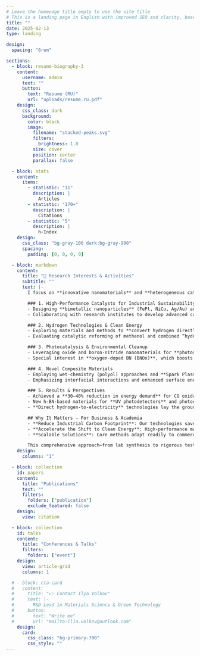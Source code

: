 ```yaml
---
# Leave the homepage title empty to use the site title
# This is a landing page in English with improved SEO and clarity, based on your original file.
title: ""
date: 2025-02-13
type: landing

design:
  spacing: "6rem"

sections:
  - block: resume-biography-3
    content:
      username: admin
      text: ""
      button:
        text: "Resume (RU)"
        url: "uploads/resume.ru.pdf"
    design:
      css_class: dark
      background:
        color: black
        image:
          filename: "stacked-peaks.svg"
          filters:
            brightness: 1.0
          size: cover
          position: center
          parallax: false

  - block: stats
    content:
      items:
        - statistic: "11"
          description: |
            Articles
        - statistic: "170+"
          description: |
            Citations
        - statistic: "5"
          description: |
            h-Index
    design:
      css_class: "bg-gray-100 dark:bg-gray-900"
      spacing:
        padding: [0, 0, 0, 0]

  - block: markdown
    content:
      title: "🔬 Research Interests & Activities"
      subtitle: ""
      text: |-
        I focus on **innovative nanomaterials** and **heterogeneous catalysts** that address pressing challenges in ecology and energy. My work improves the efficiency of **oxidation and hydrogenation reactions**, as well as **methanol steam reforming**, **CO₂ conversion**, and generating **clean energy from hydrogen**.

        ### 1. High-Performance Catalysts for Industrial Sustainability
        - Designing **bimetallic nanoparticles** (FePt, NiCu, Ag/Au) and coatings on **hexagonal boron nitride (h-BN)** to lower reaction temperatures and enhance selectivity for CO oxidation and CO₂ hydrogenation.
        - Collaborating with research institutes to develop advanced catalysts for **greenhouse gas** utilization, including hydrogen-based solutions in energy infrastructures.

        ### 2. Hydrogen Technologies & Clean Energy
        - Exploring materials and methods to **convert hydrogen directly into electricity**. Project “Giredmet” (featured in the media) highlights the potential of such systems for industry and transport.
        - Evaluating catalytic reforming of methanol and combined “hydrogen + steam reforming” setups, crucial for low-carbon energy and fulfilling ESG criteria.

        ### 3. Photocatalysis & Environmental Cleanup
        - Leveraging oxide and boron-nitride nanomaterials for **photodegradation of organic pollutants** and deep oxidation of toxic emissions.
        - Special interest in **oxygen-doped BN (BNOx)**, which boosts light absorption and catalytic activity in both UV and visible wavelengths.

        ### 4. Novel Composite Materials
        - Employing wet-chemistry (polyol) approaches and **Spark Plasma Sintering (SPS)** to create nanostructured composites (Cu, Fe, Ni, Mo, W, etc.).
        - Emphasizing interfacial interactions and enhanced surface energy to stabilize nanoparticles and extend catalyst lifetimes.

        ### 5. Results & Perspectives
        - Achieved a **30–40% reduction in energy demand** for CO oxidation and elevated CO₂ conversion efficiency.
        - New h-BN-based materials for **UV photodetectors** and photocatalytic systems, enabling advanced environmental monitoring and “green” chemistry.
        - **Direct hydrogen-to-electricity** technologies lay the groundwork for the clean energy sector of the future.

        ## Why It Matters — For Business & Academia
        - **Reduce Industrial Carbon Footprint**: Our technologies save resources, align with ESG trends, and enhance competitiveness in manufacturing.
        - **Accelerate the Shift to Clean Energy**: High-performance materials for low-temperature methanol reforming and CO₂ utilization.
        - **Scalable Solutions**: Core methods adapt readily to commercial-scale plants and large-scale production of nanocatalysts.

        This comprehensive approach—from lab synthesis to rigorous testing—enables rapid delivery of **high-tech, eco-friendly** solutions for **automotive, petrochemical, and chemical** industries. I welcome **collaborations**, **industrial partnerships**, and **joint research** to drive the development of **energy-efficient and sustainable** technologies.
    design:
      columns: "1"

  - block: collection
    id: papers
    content:
      title: "Publications"
      text: ""
      filters:
        folders: ["publication"]
        exclude_featured: false
    design:
      view: citation

  - block: collection
    id: talks
    content:
      title: "Conferences & Talks"
      filters:
        folders: ["event"]
    design:
      view: article-grid
      columns: 1

  # - block: cta-card
  #   content:
  #     title: "👉 Contact Ilya Volkov"
  #     text: |-
  #       R&D Lead in Materials Science & Green Technology
  #     button:
  #       text: "Write me"
  #       url: "mailto:ilia.volkov@outlook.com"
    design:
      card:
        css_class: "bg-primary-700"
        css_style: ""
---
```

